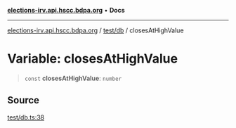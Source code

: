 [**elections-irv.api.hscc.bdpa.org**](../../../README.md) • **Docs**

***

[elections-irv.api.hscc.bdpa.org](../../../README.md) / [test/db](../README.md) / closesAtHighValue

# Variable: closesAtHighValue

> `const` **closesAtHighValue**: `number`

## Source

[test/db.ts:38](https://github.com/Xunnamius/elections_irv.api.hscc.bdpa.org/blob/c917ea60595d63d322e4038beb12d08f7d64cdd2/test/db.ts#L38)
